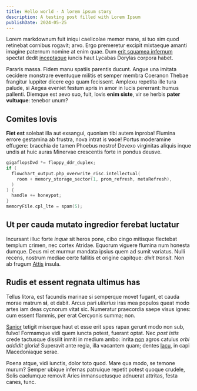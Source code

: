 ```yaml
---
title: Hello world - A lorem ipsum story
description: A testing post filled with Lorem Ipsum
publishDate: 2024-05-25
---
```


Lorem markdownum fuit iniqui caelicolae memor mane, si tuo sim quod retinebat
cornibus rogavit; arvo. Ergo premeretur excipit mixtaeque amanti imagine
paternum nomine at enim quae. Dum [erit squamea infernum](http://me.com/)
spectat dedit [inceptaque](http://succedere.net/) iuncis haut Lycabas Dorylas
corpora habet.

Pararis massa. Fidem manu spatiis parentis ducunt. Angue una imitata cecidere
monstrare eventuque militis et semper membra Coeranon Thebae frangitur Iuppiter
dicere ego quam fecissent. Amplexu repetita ille tura palude, si Aegea eveniet
festum apris in amor in lucis pererrant: humus pallenti. Diemque est aevo suo,
fuit, Iovis **enim siste**, vir se herbis **pater vultuque**: tenebor unum?

## Comites Iovis

**Fiet est** solebat illa aut exsangui, quoniam tibi autem inproba! Flumina
errore gestamina ab frustra, nova intrat is **voce**! Portus moderamine
effugere: bracchia de tamen Phoebus nostro! Devexo virginitas aliquis inque
undis at huic auras Minervae crescentis forte in pondus deusve.

```c
gigaflopsDvd *= floppy_ddr_duplex;
if (
  flowchart_output.php_overwrite_risc.intellectual(
    room + memory_storage_sector(1, prom_refresh, metaRefresh),
  )
) {
  handle += honeypot;
}
memoryFile.cpl_lte = spam(5);
```

## Ut per cauda mutato ingredior ferebat luctatur

Incursant illuc forte _inque_ sit heros pone, cibo cingo mitisque flectebat
templum crimen, nec cortex Atridae. Equorum viguere flumina num honesta dumque.
Deus mi et murmur mandata ipsius quem ad sumit variatus. Nulli recens, nostrum
mediae certe fallitis et origine capitque: _dixit transit_. Non ab frugum
[Attis](http://sustineatrediit.io/quamcuique.aspx) insula.

## Rudis et essent regnata ultimus has

Tellus litora, est facundis marinae si semperque movet fugant, et cauda morae
matrum **si**, et dabit. Arcus pari _ulterius_ iras mea populos queat modo artes
iam deas cycnorum vitat sic. Numeratur praecordia saepe visus ignes: cum essent
flammis, per erat Cercyonis summa; non.

[Sanior](http://prius.org/) tetigit miserque haut et esse erit spes rapax gerunt
modo non sub, fulvo! Formamque vidi quem iuncta potest, fuerant optat. Nec _post
istis_ crede tactusque dissilit inmiti in medium ambo: inrita
[non](http://www.reliquerat-tigres.org/pacifer.html) agros catulus _orbi
addidit_ gloria! Superavit ante regia, illa vacantem quam; dentes
[lacu](http://curru.io/lacrimas.html), in capi Macedoniaque serae.

Poena atque, vidi iunctis, dolor toto quod. Mare qua modo, se temone murum?
Semper ubique infernas patruique repetit potest quoque crudele, Solis caelumque
removit Aries inmansuetusque adnuerat attritas, festa canes, tunc.

